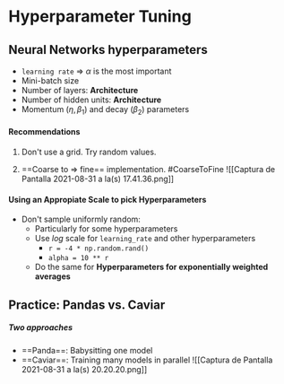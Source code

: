 ---
---

# Hyperparameter Tuning

## Neural Networks hyperparameters
- `learning rate` => $\alpha$ is the most important
- Mini-batch size
- Number of layers: **Architecture**
- Number of hidden units: **Architecture**
- Momentum ($\eta, \beta_1$) and decay ($\beta_2$) parameters

#### Recommendations
1. Don't use a grid. Try random values.

2. ==Coarse to => fine== implementation. #CoarseToFine
![[Captura de Pantalla 2021-08-31 a la(s) 17.41.36.png]]

#### Using an Appropiate Scale to pick Hyperparameters
- Don't sample uniformly random:
	- Particularly for some hyperparameters
	- Use $log$ scale for `learning_rate` and other hyperparameters
		- `r = -4 * np.random.rand()`
		- `alpha = 10 ** r`
	- Do the same for **Hyperparameters for exponentially weighted averages**

## Practice: Pandas vs. Caviar
##### Two approaches
- ==Panda==: Babysitting one model
- ==Caviar==: Training many models in parallel
![[Captura de Pantalla 2021-08-31 a la(s) 20.20.20.png]]